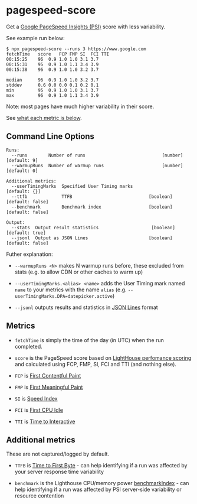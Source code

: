 # pagespeed-score

Get a [Google PageSpeed Insights (PSI)](https://developers.google.com/speed/pagespeed/insights/) score with less variability.

See example run below: 

```
$ npx pagespeed-score --runs 3 https://www.google.com
fetchTime	score	FCP	FMP	SI	FCI	TTI
00:15:25	96	0.9	1.0	1.0	3.1	3.7
00:15:31	95	0.9	1.0	1.1	3.4	3.9
00:15:38	96	0.9	1.0	1.0	3.2	3.7

median  	96	0.9	1.0	1.0	3.2	3.7
stddev  	0.6	0.0	0.0	0.1	0.2	0.1
min     	95	0.9	1.0	1.0	3.1	3.7
max     	96	0.9	1.0	1.1	3.4	3.9
```

Note: most pages have much higher variability in their score.

See [what each metric is below](#metrics).

## Command Line Options

```
Runs:
  --runs        Number of runs                             [number] [default: 9]
  --warmupRuns  Number of warmup runs                      [number] [default: 0]

Additional metrics:
  --userTimingMarks  Specified User Timing marks                   [default: {}]
  --ttfb             TTFB                             [boolean] [default: false]
  --benchmark        Benchmark index                  [boolean] [default: false]

Output:
  --stats  Output result statistics                    [boolean] [default: true]
  --jsonl  Output as JSON Lines                       [boolean] [default: false]
```

Futher explanation:

* `--warmupRuns <N>` makes N warmup runs before, these excluded from stats (e.g. to allow CDN or other caches to warm up)

* `--userTimingMarks.<alias> <name>` adds the User Timing mark named `name` to your metrics with the name `alias` (e.g. `--userTimingMarks.DPA=datepicker.active`)

* `--jsonl` outputs results and statistics in [JSON Lines](http://jsonlines.org/) format

## Metrics

* `fetchTime` is simply the time of the day (in UTC) when the run completed.

* `score` is the PageSpeed score based on [LightHouse perfomance scoring](https://github.com/GoogleChrome/lighthouse/blob/master/docs/scoring.md) and calculated using FCP, FMP, SI, FCI and TTI (and nothing else).

* `FCP` is [First Contentful Paint](https://github.com/csabapalfi/awesome-web-performance-metrics#first-contentful-paint-fcp)

* `FMP` is [First Meaningful Paint](https://github.com/csabapalfi/awesome-web-performance-metrics#first-meaningful-paint-fmp)

* `SI` is [Speed Index](https://github.com/csabapalfi/awesome-web-performance-metrics#speed-index)

* `FCI` is [First CPU Idle](https://github.com/csabapalfi/awesome-web-performance-metrics#first-cpu-idle)

* `TTI` is [Time to Interactive](https://github.com/csabapalfi/awesome-web-performance-metrics#time-to-interactive-tti)

## Additional metrics

These are not captured/logged by default.

* `TTFB` is [Time to First Byte](https://developers.google.com/web/tools/lighthouse/audits/ttfb) - can help identifying if a run was affected by your server response time variability

* `benchmark` is the Lighthouse CPU/memory power [benchmarkIndex](https://github.com/GoogleChrome/lighthouse/blob/master/lighthouse-core/lib/page-functions.js#L128-L154) - can help identifying if a run was affected by PSI server-side variability or resource contention
